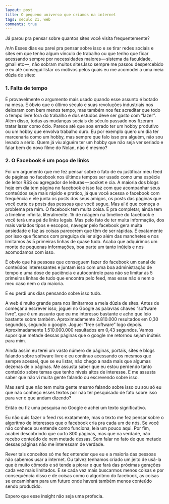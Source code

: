 ```yaml
---
layout: post
title: O pequeno universo que criamos na internet
tags: seculo 21, web
comments: true
---
```


Já parou pra pensar sobre quantos sites você visita frequentemente?

/n/n
Esses dias eu parei pra pensar sobre isso e se tirar redes sociais e sites em que tenho algum vínculo de trabalho ou que tenho que ficar acessando sempre por necessidades maiores — sistema da faculdade, gmail etc — , não sobram muitos sites.Isso sempre me passou despercebido e eu até consegui listar os motivos pelos quais eu me acomodei a uma meia dúzia de sites:

### 1. Falta de tempo

É provavelmente o argumento mais usado quando esse assunto é botado na mesa. É óbvio que o último século e suas revoluções industriais nos deixaram com bem menos tempo, mas também nos fez acreditar que todo o tempo livre fora do trabalho e dos estudos deve ser gasto com “lazer”. Além disso, todas as mudanças sociais do século passado nos fizeram tratar lazer como ócio. Parece até que soa errado ter um hobby produtivo ou um hobby que envolva trabalho duro. Eu por exemplo quero um dia ter marcenaria como um hobby, mas sempre que falo isso pra alguém, não sou levado a sério. Quem já viu alguém ter um hobby que não seja ver seriado e falar bem do novo filme do Nolan, não é mesmo?

### 2. O Facebook é um poço de links

Foi um argumento que me fez pensar sobre o fato de eu justificar meu feed de páginas no facebook nos últimos tempos ser usado como uma espécie de leitor RSS ou agregador de leituras — pocket e cia. A maioria dos blogs hoje em dia tem página no facebook e isso faz com que acompanhar seus conteúdos seja mais rápido e pratico, já que você acessa o facebook com frequência e ele junta os posts dos seus amigos, os posts das páginas que você curte os posts das pessoas que você segue. Mas aí é que começa o problema pra mim. O facebook tem muita coisa. E pra completar, ainda tem a timeline infinita, literalmente. 1h de rolagem na timeline do facebook e você terá uma pá de links legais. Mas pelo fato de ter muita informação, dos mais variados tipos e escopos, navegar pelo facebook gera muita ansiedade e faz as coisas parecerem que têm de ser rápidas. É exatamente por isso que ficamos com preguiça de ler algo além das manchetes e nos limitamos às 5 primeiras linhas de quase tudo. Acaba que adquirimos um monte de pequenas informações, boa parte um tanto inúteis e nos acomodamos com isso.

É obvio que há pessoas que conseguem fazer do facebook um canal de conteúdos interessantes e juntam isso com uma boa administração de tempo e uma dose de paciência e autocontrole para não se limitar às 5 primeiras linhas de tudo que encontra pelo feed, mas esse não é nem o meu caso nem o da maioria.

E eu perdi uns dias pensando sobre isso tudo.

A web é muito grande para nos limitarmos a meia dúzia de sites.
Antes de começar a escrever isso, joguei no Google as palavras chaves “software livre”, que é um assunto que eu me interesso bastante e acho que leio bastante sobre também. Aproximadamente 2.810.000 resultados em 0,30 segundos, segundo o google. Joguei “free software” logo depois. Aproximadamente 1.510.000.000 resultados em 0,43 segundos. Vamos supor que metade dessas páginas que o google me retornou sejam inúteis para mim.

Ainda assim eu terei um vasto número de páginas, portais, sites e blogs falando sobre software livre e eu continuo acessando os mesmos que sempre acessei, que se eu listar, não chego a nada mais que algumas dezenas de o páginas.
Me assusta saber que eu estou perdendo tanto conteúdo sobre temas que tenho níveis altos de interesse. E me assusta saber que não vi muita gente falando ou escrevendo sobre isso.

Mas será que não tem muita gente mesmo falando sobre isso ou sou só eu que não conheço esses textos por não ter pesquisado de fato sobre isso para ver o que andam dizendo?

Então eu fiz uma pesquisa no Google e achei um texto significativo.

Eu não quis fazer o feed rss exatamente, mas o texto me fez pensar sobre o algoritmo de interesses que o facebook cria pra cada um de nós. Se você não conhece ou entende como funciona, leia um pouco aqui. Por fim, acabei descobrindo que curto 800 páginas, mas que na verdade, não recebo conteúdo de nem metade dessas. Sem falar no fato de que metade dessas páginas não me interessam de verdade.

Rever tais conceitos só me fez entender que eu e a maioria das pessoas não sabemos usar a internet. Ou talvez tenhamos criado um jeito de usá-la que é muito cômodo e só tende a piorar e que fará das próximas gerações cada vez mais limitados. E se cada vez mais buscarmos menos coisas e por consequência disso e de coisas como o algoritmo do facebook, as coisas se encaminham para um futuro onde haverá também menos conteúdo sendo produzido.

Espero que esse insight não seja uma profecia.
